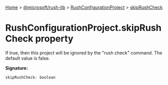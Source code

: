 [Home](./index) &gt; [@microsoft/rush-lib](./rush-lib.md) &gt; [RushConfigurationProject](./rush-lib.rushconfigurationproject.md) &gt; [skipRushCheck](./rush-lib.rushconfigurationproject.skiprushcheck.md)

# RushConfigurationProject.skipRushCheck property

If true, then this project will be ignored by the "rush check" command. The default value is false.

**Signature:**
```javascript
skipRushCheck: boolean
```
